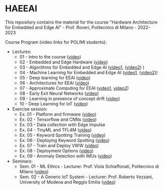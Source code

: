 # HAEEAI
This repository contains the material for the course "Hardware Architecture for Embedded and Edge AI" - Prof. Roveri, Politecnico di Milano - 2022-2023

Course Program (video links for POLIMI students): 

- Lectures: 
  - 01 - Intro to the course ([video](https://politecnicomilano.webex.com/webappng/sites/politecnicomilano/recording/fd53888f94c0103b9b67005056812ecb/playback))
  - 02 - Embedded and Edge Hardware ([video](https://politecnicomilano.webex.com/webappng/sites/politecnicomilano/recording/5712a72c9653103b9d33005056829d03/playback))
  - 03 - Algorithms for Embedded and Edge AI ([video1](https://politecnicomilano.webex.com/politecnicomilano/ldr.php?RCID=1cfbd6a2386eb41cfd2f8f79e208f5d4), ([video2](https://politecnicomilano.webex.com/politecnicomilano/ldr.php?RCID=bd324b94a28c06f2e127011917d7f18e)) )
  - 04 - Machine Learning for Embedded and Edge AI ([video1](https://politecnicomilano.webex.com/recordingservice/sites/politecnicomilano/recording/ad1770ada541103bbffc005056811801/playback?from_login=true), ([video2](https://politecnicomilano.webex.com/recordingservice/sites/politecnicomilano/recording/4433554aa6d4103bb7df005056814163/playback?from_login=true)))
  - 05 - Deep learning for EEAI ([video](https://politecnicomilano.webex.com/politecnicomilano/ldr.php?RCID=0bfcb3411f30f9cc60e0da0c1537bb9b))
  - 06 - Architectures for EEAI ([video](https://politecnicomilano.webex.com/politecnicomilano/ldr.php?RCID=d8546dc96ee650fb56286623bbba01ca))
  - 07 - Approximate Computing for EEAI ([video1](https://politecnicomilano.webex.com/politecnicomilano/ldr.php?RCID=31f0884e8ffde542f686cae41149401f), [video2](https://politecnicomilano.webex.com/politecnicomilano/ldr.php?RCID=04eba7115e8128e276e37efafa30ab61))
  - 08 - Early Exit Neural Networks ([video](https://politecnicomilano.webex.com/politecnicomilano/ldr.php?RCID=d273f0dbca49f7e9e5f554b270fb7cab))
  - 09 - Learning in presence of concept drift ([video](https://politecnicomilano.webex.com/politecnicomilano/ldr.php?RCID=b4dcded417170c3a31d65a456537bfd6))
  - 10 - Deep Learning for IoT ([video](https://politecnicomilano.webex.com/politecnicomilano/ldr.php?RCID=3603e189eb54fffdd50d15e61f9565b7))
- Exercise session: 
  - Ex. 01 - Platform and firmware ([video](https://politecnicomilano.webex.com/recordingservice/sites/politecnicomilano/recording/f70f7354a153103bbff3005056819912/playback?from_login=true))
  - Ex. 02 - Tensorflow and CNNs ([video](https://politecnicomilano.webex.com/recordingservice/sites/politecnicomilano/recording/5c6094d6ac54103bb69b00505681573b/playback))
  - Ex. 03 - Data collection with Edge Impulse 
  - Ex. 04 - TinyML and TFL4M ([video](https://politecnicomilano.webex.com/politecnicomilano/ldr.php?RCID=507656f23b037a526faaee6029cca24a))
  - Ex. 05 - Keyword Spotting Training ([video](https://politecnicomilano.webex.com/politecnicomilano/ldr.php?RCID=f426453cfddce08229bc31ce79f2493b))
  - Ex. 06 - Deploying Keyword Spotting ([video](https://politecnicomilano.webex.com/politecnicomilano/ldr.php?RCID=72c921a33c9da58f0750bbd4cafde140))
  - Ex. 07 - Train and Deploy VWW ([video](https://politecnicomilano.webex.com/politecnicomilano/ldr.php?RCID=0e1307d9cec01280715ffc380a8646d2))
  - Ex. 08 - Deployment Options ([video](https://politecnicomilano.webex.com/politecnicomilano/ldr.php?RCID=d412e200d02c39565bffa8070d4c1f35))
  - Ex. 09 - Anomaly Detection with IMUs ([video](https://politecnicomilano.webex.com/politecnicomilano/ldr.php?RCID=08296d15821794817883ecd7d54c8a58))
- Seminars:
  - Sem. 01 - ML Ethics - Lecturer: Prof. Viola Schiaffonati, Politecnico di Milano ([video](https://politecnicomilano.webex.com/politecnicomilano/ldr.php?RCID=94836243d6ed4d0fa9bd587d5eed1733))
  - Sem. 02 - A Generic IoT System - Lecturer: Prof. Roberto Vezzani, University of Modena and Reggio Emilia ([video](https://politecnicomilano.webex.com/politecnicomilano/ldr.php?RCID=21e8f390930a54a2e89b64eabdc9b5e7))
